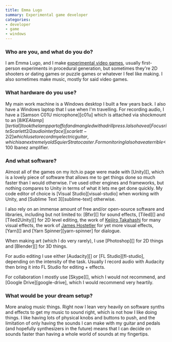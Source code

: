 ```yaml
---
title: Emma Lugo
summary: Experimental game developer
categories:
- developer
- game
- windows
---
```


### Who are you, and what do you do?

I am Emma Lugo, and I make [experimental video games](https://lycaon.itch.io/ "Emma's video games."), usually first-person experiments in procedural generation, but sometimes they're 2D shooters or dating games or puzzle games or whatever I feel like making. I also sometimes make music, mostly for said video games. 

### What hardware do you use?

My main work machine is a Windows desktop I built a few years back. I also have a Windows laptop that I use when I'm travelling. For recording audio, I have a [Samson C01U microphone][c01u] which is attached via shockmount to an [$8 IKEA lamp][tertial] I took the lamp part off of and mangled with a drill press. I also have a [Focusrite Scarlett 2i2 audio interface][scarlett-2i2] which I use to record my electric guitar, which is an extremely old Squier Stratocaster. For monitoring I also have a terrible <$100 Ibanez amplifier. 

### And what software?

Almost all of the games on my itch.io page were made with [Unity][], which is a lovely piece of software that allows me to get things done so much faster than I would otherwise. I've used other engines and frameworks, but nothing compares to Unity in terms of what it lets me get done quickly. My code editor of choice is [Visual Studio][visual-studio] when working with Unity, and [Sublime Text 3][sublime-text] otherwise. 

I also rely on an immense amount of free and/or open-source software and libraries, including but not limited to: [Bfxr][] for sound effects, [Tiled][] and [Tiled2Unity][] for 2D level editing, the work of [Keijiro Takahashi](https://github.com/keijiro "Keijiro's GitHub account.") for many visual effects, the work of [James Hostetler](https://twitter.com/metkis "James' Twitter account.") for yet more visual effects, [Yarn][] and [Yarn Spinner][yarn-spinner] for dialogue. 

When making art (which I do very rarely), I use [Photoshop][] for 2D things and [Blender][] for 3D things. 

For audio editing I use either [Audacity][] or [FL Studio][fl-studio], depending on the intensity of the task. Usually I record audio with Audacity then bring it into FL Studio for editing + effects. 

For collaboration I mostly use [Skype][], which I would not recommend, and [Google Drive][google-drive], which I would recommend very heartily. 

### What would be your dream setup?

More analog music things. Right now I lean very heavily on software synths and effects to get my music to sound right, which is not how I like doing things. I like having lots of physical knobs and buttons to push, and the limitation of only having the sounds I can make with my guitar and pedals (and hopefully synthesizers in the future) means that I can decide on sounds faster than having a whole world of sounds at my fingertips. 
